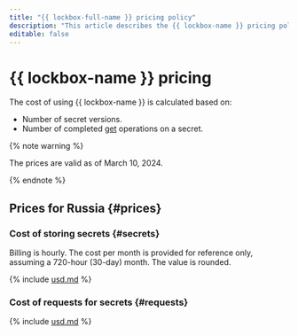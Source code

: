 ```yaml
---
title: "{{ lockbox-full-name }} pricing policy"
description: "This article describes the {{ lockbox-name }} pricing policy."
editable: false
---
```


# {{ lockbox-name }} pricing

The cost of using {{ lockbox-name }} is calculated based on:

* Number of secret versions.
* Number of completed [get](api-ref/Payload/get) operations on a secret.


{% note warning %}

The prices are valid as of March 10, 2024.

{% endnote %}



## Prices for Russia {#prices}




### Cost of storing secrets {#secrets}

Billing is hourly. The cost per month is provided for reference only, assuming a 720-hour (30-day) month. The value is rounded.




{% include [usd.md](../_pricing/lockbox/usd-secrets.md) %}


### Cost of requests for secrets {#requests}




{% include [usd.md](../_pricing/lockbox/usd-requests.md) %}
